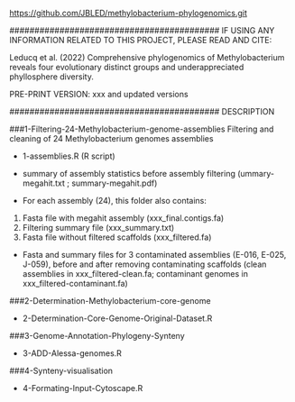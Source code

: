 https://github.com/JBLED/methylobacterium-phylogenomics.git

##########################################
IF USING ANY INFORMATION RELATED TO THIS PROJECT, PLEASE READ AND CITE:

Leducq et al. (2022) Comprehensive phylogenomics of Methylobacterium reveals four evolutionary distinct groups and underappreciated phyllosphere diversity.

PRE-PRINT VERSION: xxx and updated versions

##########################################
DESCRIPTION

###1-Filtering-24-Methylobacterium-genome-assemblies
Filtering and cleaning of 24 Methylobacterium genomes assemblies

- 1-assemblies.R (R script)

- summary of assembly statistics before assembly filtering (ummary-megahit.txt ; summary-megahit.pdf)

- For each assembly (24), this folder also contains: 
1) Fasta file with megahit assembly (xxx_final.contigs.fa)
2) Filtering summary file (xxx_summary.txt)
3) Fasta file without filtered scaffolds (xxx_filtered.fa)

- Fasta and summary files for 3 contaminated assemblies (E-016, E-025, J-059), before and after removing contaminating scaffolds (clean assemblies in xxx_filtered-clean.fa; contaminant genomes in xxx_filtered-contaminant.fa)

###2-Determination-Methylobacterium-core-genome

- 2-Determination-Core-Genome-Original-Dataset.R

###3-Genome-Annotation-Phylogeny-Synteny

- 3-ADD-Alessa-genomes.R

###4-Synteny-visualisation

- 4-Formating-Input-Cytoscape.R
